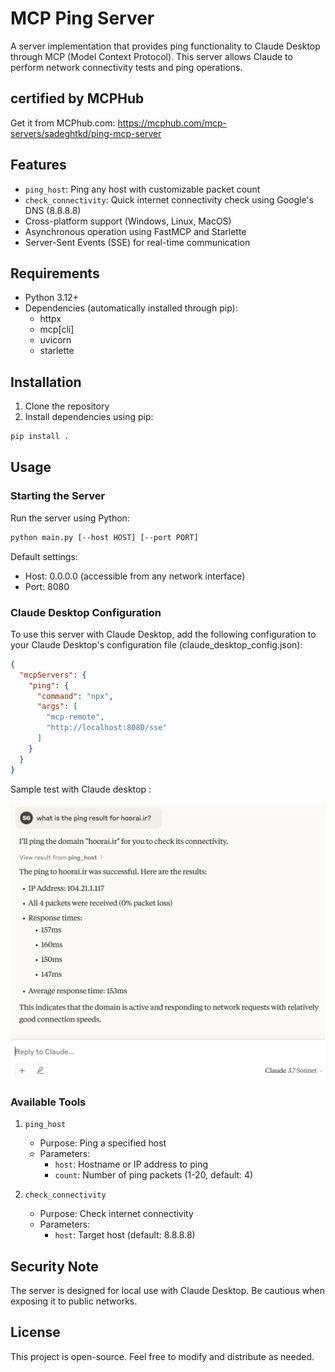 # MCP Ping Server

A server implementation that provides ping functionality to Claude Desktop through MCP (Model Context Protocol). This server allows Claude to perform network connectivity tests and ping operations.

## certified by MCPHub

Get it from MCPhub.com: 
https://mcphub.com/mcp-servers/sadeghtkd/ping-mcp-server
 
## Features

- `ping_host`: Ping any host with customizable packet count
- `check_connectivity`: Quick internet connectivity check using Google's DNS (8.8.8.8)
- Cross-platform support (Windows, Linux, MacOS)
- Asynchronous operation using FastMCP and Starlette
- Server-Sent Events (SSE) for real-time communication

## Requirements

- Python 3.12+
- Dependencies (automatically installed through pip):
  - httpx
  - mcp[cli]
  - uvicorn
  - starlette

## Installation

1. Clone the repository
2. Install dependencies using pip:

```bash
pip install .
```

## Usage

### Starting the Server

Run the server using Python:

```bash
python main.py [--host HOST] [--port PORT]
```

Default settings:

- Host: 0.0.0.0 (accessible from any network interface)
- Port: 8080

### Claude Desktop Configuration

To use this server with Claude Desktop, add the following configuration to your Claude Desktop's configuration file (claude_desktop_config.json):

```json
{
  "mcpServers": {
    "ping": {
      "command": "npx",
      "args": [
        "mcp-remote",
        "http://localhost:8080/sse"
      ]
    }
  }
}
```

Sample test with Claude desktop :

![Claude desktop](claude_desktop.jpg "Title")

### Available Tools

1. `ping_host`
   - Purpose: Ping a specified host
   - Parameters:
     - `host`: Hostname or IP address to ping
     - `count`: Number of ping packets (1-20, default: 4)

2. `check_connectivity`
   - Purpose: Check internet connectivity
   - Parameters:
     - `host`: Target host (default: 8.8.8.8)

## Security Note

The server is designed for local use with Claude Desktop. Be cautious when exposing it to public networks.

## License

This project is open-source. Feel free to modify and distribute as needed.
